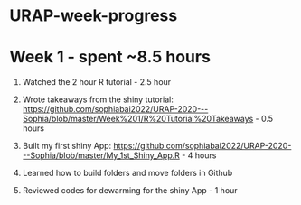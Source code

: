 # URAP-week-progress

# Week 1 - spent ~8.5 hours

1. Watched the 2 hour R tutorial - 2.5 hour

2. Wrote takeaways from the shiny tutorial:  https://github.com/sophiabai2022/URAP-2020---Sophia/blob/master/Week%201/R%20Tutorial%20Takeaways   - 0.5 hours

3. Built my first shiny App: https://github.com/sophiabai2022/URAP-2020---Sophia/blob/master/My_1st_Shiny_App.R - 4 hours

4. Learned how to build folders and move folders in Github

5. Reviewed codes for dewarming for the shiny App - 1 hour
